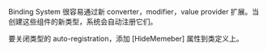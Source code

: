 Binding System 很容易通过新 converter，modifier，value provider 扩展。当创建这些组件的新类型，系统会自动注册它们。

要关闭类型的 auto-registration，添加 [HideMemeber] 属性到类定义上。